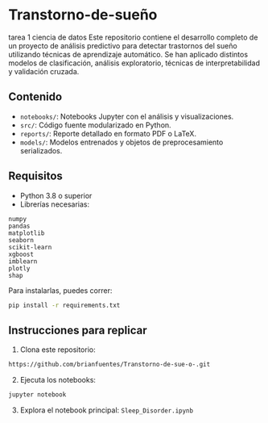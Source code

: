 # Transtorno-de-sueño
tarea 1 ciencia de datos 
Este repositorio contiene el desarrollo completo de un proyecto de análisis predictivo para detectar trastornos del sueño utilizando técnicas de aprendizaje automático. Se han aplicado distintos modelos de clasificación, análisis exploratorio, técnicas de interpretabilidad y validación cruzada.
##  Contenido

- `notebooks/`: Notebooks Jupyter con el análisis y visualizaciones.
- `src/`: Código fuente modularizado en Python.
- `reports/`: Reporte detallado en formato PDF o LaTeX.
- `models/`: Modelos entrenados y objetos de preprocesamiento serializados.

##  Requisitos

- Python 3.8 o superior
- Librerías necesarias:

```
numpy
pandas
matplotlib
seaborn
scikit-learn
xgboost
imblearn
plotly
shap
```

Para instalarlas, puedes correr:

```bash
pip install -r requirements.txt
```

##  Instrucciones para replicar

1. Clona este repositorio:

```bash
https://github.com/brianfuentes/Transtorno-de-sue-o-.git
```

2. Ejecuta los notebooks:

```bash
jupyter notebook
```

3. Explora el notebook principal: `Sleep_Disorder.ipynb`


